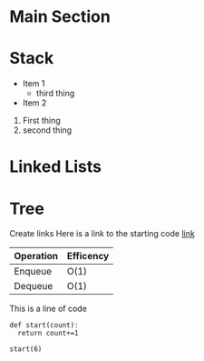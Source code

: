 # Main Section
# Stack
- Item 1
  - third thing
- Item 2
1. First thing
2. second thing

# Linked Lists
# Tree

Create links
Here is a link to the starting code [link](0-welcome.md)


Operation       | Efficency
----------------|-----------
Enqueue         | O(1)
Dequeue         | O(1)

This is a line of code
```
def start(count):
  return count+=1
  
start(6)

```
